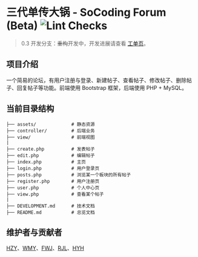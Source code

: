 # 三代单传大锅 - SoCoding Forum (Beta) ![Lint Checks](https://github.com/bobby285271/SoCoding2019-forum/workflows/Lint%20Checks/badge.svg)

> 0.3 开发分支：~~重构~~开发中，开发进展请查看 [工单页](https://github.com/bobby285271/SoCoding2019-forum/projects/)。

## 项目介绍
一个简易的论坛，有用户注册与登录、新建帖子、查看帖子、修改帖子、删除帖子、回复帖子等功能。前端使用 Bootstrap 框架，后端使用 PHP + MySQL。

## 当前目录结构

```
├── assets/             # 静态资源
├── controller/         # 后端业务
├── view/               # 前端视图
|
├── create.php          # 发表帖子
├── edit.php            # 编辑帖子
├── index.php           # 主页
├── login.php           # 用户登录页
├── posts.php           # 浏览某一个板块的所有帖子
├── register.php        # 用户注册页
├── user.php            # 个人中心页
├── view.php            # 查看某个帖子
|
├── DEVELOPMENT.md      # 技术文档
├── README.md           # 总览文档
```

## 维护者与贡献者
[HZY](https://github.com/Quantum-Revolution)、[WMY](https://github.com/greatmove)、[FWJ](https://github.com/Feng-Wenjun)、[RJL](https://github.com/bobby285271)、[HYH](https://github.com/Meta-phy)
